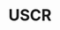 ---
title: USCR
crosslinks:
- wec
- WECcirclejerk
- NASCAR
- formula1
- racecrashes
- NASCARHeroCards
- news
- iRacing
- assettocorsa
- MotorsportsPickem
- xkcd
- MotorsportsCalendar
- de_sport
---